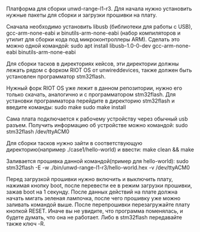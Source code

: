 Платформа для сборки unwd-range-l1-r3.
Для начала нужно установить нужные пакеты для сборки и загрузки прошивки на плату.

Сначала необходимо установить libusb (библиотеки для работы с USB), gcc-arm-none-eabi и binutils-arm-none-eabi (набор компиляторов и утилит для сборки кода под микроконтроллеры ARM). Сделать это можно одной командой:
sudo apt install libusb-1.0-0-dev gcc-arm-none-eabi binutils-arm-none-eabi

Для сборки тасков в директориях кейсов, эти директории должны лежать рядом с форком RIOT OS от unwireddevices, также должен быть установлен программатор stm32flash.

Нужный форк RIOT OS уже лежит в данном репозитории, нужно его только скачать, аналогично и с программатором stm32flash.
Для установки программатора перейдите в директорию stm32flash и введите команды:
sudo make
sudo make install

Сама плата подключается к рабочему устройству через обычный usb разъем.
Получить информацию об устройстве можно командой:
sudo stm32flash /dev/ttyACM0

Для сборки тасков нужно зайти в соответствующую директорию(например ./case1/hello-world) и ввести: 
make clean && make

Заливается прошивка данной командой(пример для hello-world):
sudo stm32flash -E -w ./bin/unwd-range-l1-r3/hello-world.hex -v /dev/ttyACM0

Перед загрузкой прошивки нужно включить и выключить плату, нажимая кнопку boot, после перевести ее в режим загрузки прошивки, зажав boot на 1 секунду. После данных действий на плате должна начать мигать зеленая лампочка, после чего прошивку уже можно заливать командой выше. После перепрошивки перезагружайте плату кнопкой RESET. Иначе вы не увидите, что программа поменялась, и будете думать, что она не работает. Либо в stm32flash передавайте также ключ -R.


